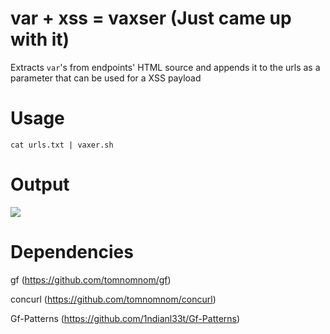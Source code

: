 # var + xss = vaxser (Just came up with it)

Extracts `var`'s from endpoints' HTML source and appends it to the urls as a parameter that can be used for a XSS payload

# Usage

`cat urls.txt | vaxer.sh`

# Output

![](https://i.imgur.com/YqbbLQU.png)

# Dependencies 

gf (https://github.com/tomnomnom/gf)

concurl (https://github.com/tomnomnom/concurl)

Gf-Patterns (https://github.com/1ndianl33t/Gf-Patterns)
